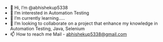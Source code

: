 - 👋 Hi, I’m @abhishekup5338
- 👀 I’m interested in Automation Testing
- 🌱 I’m currently learning.....
- 💞️ I’m looking to collaborate on a project that enhance my knowledge in Automation Testing, Java, Selenium
- 📫 How to reach me Mail - abhishekup5338@gmail.com

<!---
abhishekup5338/abhishekup5338 is a ✨ special ✨ repository because its `README.md` (this file) appears on your GitHub profile.
You can click the Preview link to take a look at your changes.
--->
